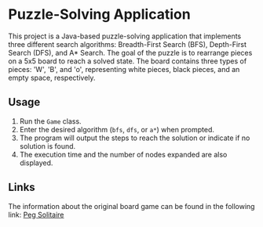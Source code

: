 # Puzzle-Solving Application

This project is a Java-based puzzle-solving application that implements three different search algorithms: Breadth-First Search (BFS), Depth-First Search (DFS), and A* Search. The goal of the puzzle is to rearrange pieces on a 5x5 board to reach a solved state. The board contains three types of pieces: 'W', 'B', and 'o', representing white pieces, black pieces, and an empty space, respectively.


## Usage

1. Run the `Game` class.
2. Enter the desired algorithm (`bfs`, `dfs`, or `a*`) when prompted.
3. The program will output the steps to reach the solution or indicate if no solution is found.
4. The execution time and the number of nodes expanded are also displayed.

## Links

The information about the original board game can be found in the following link: [Peg Solitaire](
https://en.wikipedia.org/wiki/Peg_solitaire)